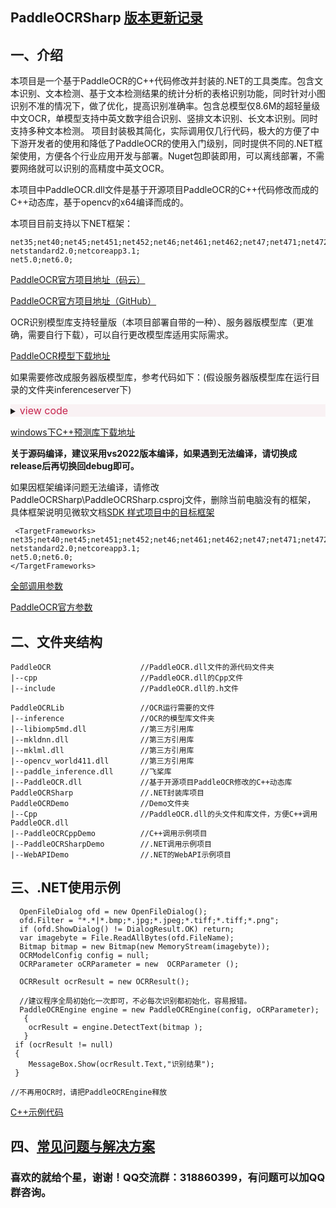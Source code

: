 ## PaddleOCRSharp       [版本更新记录](https://github.com/raoyutian/PaddleOCRSharp/blob/main/doc/README_update.md)

## 一、介绍


本项目是一个基于PaddleOCR的C++代码修改并封装的.NET的工具类库。包含文本识别、文本检测、基于文本检测结果的统计分析的表格识别功能，同时针对小图识别不准的情况下，做了优化，提高识别准确率。包含总模型仅8.6M的超轻量级中文OCR，单模型支持中英文数字组合识别、竖排文本识别、长文本识别。同时支持多种文本检测。
项目封装极其简化，实际调用仅几行代码，极大的方便了中下游开发者的使用和降低了PaddleOCR的使用入门级别，同时提供不同的.NET框架使用，方便各个行业应用开发与部署。Nuget包即装即用，可以离线部署，不需要网络就可以识别的高精度中英文OCR。  

本项目中PaddleOCR.dll文件是基于开源项目PaddleOCR的C++代码修改而成的C++动态库，基于opencv的x64编译而成的。

本项目目前支持以下NET框架：

```
net35;net40;net45;net451;net452;net46;net461;net462;net47;net471;net472;net48;
netstandard2.0;netcoreapp3.1;
net5.0;net6.0;

```

[PaddleOCR官方项目地址（码云）](https://gitee.com/paddlepaddle/PaddleOCR)

[PaddleOCR官方项目地址（GitHub）](https://github.com/paddlepaddle/PaddleOCR)

OCR识别模型库支持轻量版（本项目部署自带的一种）、服务器版模型库（更准确，需要自行下载），可以自行更改模型库适用实际需求。

[PaddleOCR模型下载地址](https://gitee.com/paddlepaddle/PaddleOCR/blob/dygraph/doc/doc_ch/models_list.md)

如果需要修改成服务器版模型库，参考代码如下：(假设服务器版模型库在运行目录的文件夹inferenceserver下)

<details style='background-color:#f9f2f4'>
<summary><font color='#c7254e' size='3px'>view code</font></summary>

```
OpenFileDialog ofd = new OpenFileDialog();
ofd.Filter = "*.*|*.bmp;*.jpg;*.jpeg;*.tiff;*.tiff;*.png";
if (ofd.ShowDialog() != DialogResult.OK) return;
var imagebyte = File.ReadAllBytes(ofd.FileName);
 Bitmap bitmap = new Bitmap(new MemoryStream(imagebyte));

 //OCRModelConfig config = null;
 // 使用服务器模型
 OCRModelConfig config = new OCRModelConfig();
 string root =Environment.CurrentDirectory;
 config = new OCRModelConfig();
 string modelPathroot = root + @"\inferenceserver";
 config.det_infer = modelPathroot + @"\ch_ppocr_server_v2.0_det_infer";
 config.cls_infer = modelPathroot + @"\ch_ppocr_mobile_v2.0_cls_infer";
 config.rec_infer = modelPathroot + @"\ch_ppocr_server_v2.0_rec_infer";
 config.keys = modelPathroot + @"\ppocr_keys.txt"; 

 OCRParameter oCRParameter = new  OCRParameter ();
 OCRResult ocrResult = new OCRResult();

//建议程序全局初始化一次即可，不必每次识别都初始化，容易报错。  
 PaddleOCREngine engine = new PaddleOCREngine(config, oCRParameter);
  {
    ocrResult = engine.DetectText(bitmap );
  }
 if (ocrResult != null)
 {
    MessageBox.Show(ocrResult.Text,"识别结果");
 }

//不再用OCR时，请把PaddleOCREngine释放

```
</details>


 [windows下C++预测库下载地址](https://paddleinference.paddlepaddle.org.cn/user_guides/download_lib.html#windows)


 **关于源码编译，建议采用vs2022版本编译，如果遇到无法编译，请切换成release后再切换回debug即可。** 

如果因框架编译问题无法编译，请修改PaddleOCRSharp\PaddleOCRSharp.csproj文件，删除当前电脑没有的框架，
具体框架说明见微软文档[SDK 样式项目中的目标框架](https://docs.microsoft.com/zh-cn/dotnet/standard/frameworks)
```
 <TargetFrameworks>
net35;net40;net45;net451;net452;net46;net461;net462;net47;net471;net472;net48;
netstandard2.0;netcoreapp3.1;
net5.0;net6.0;
</TargetFrameworks>
```


[全部调用参数](https://gitee.com/raoyutian/paddle-ocrsharp/blob/master/PaddleOCRSharp/OCRParameter.cs)

[PaddleOCR官方参数](https://gitee.com/paddlepaddle/PaddleOCR/tree/release/2.4/deploy/cpp_infer)


## 二、文件夹结构

 
```
PaddleOCR                    //PaddleOCR.dll文件的源代码文件夹
|--cpp                       //PaddleOCR.dll的Cpp文件
|--include                   //PaddleOCR.dll的.h文件

PaddleOCRLib                 //OCR运行需要的文件
|--inference                 //OCR的模型库文件夹
|--libiomp5md.dll            //第三方引用库
|--mkldnn.dll                //第三方引用库
|--mklml.dll                 //第三方引用库
|--opencv_world411.dll       //第三方引用库
|--paddle_inference.dll      //飞桨库
|--PaddleOCR.dll             //基于开源项目PaddleOCR修改的C++动态库
PaddleOCRSharp               //.NET封装库项目
PaddleOCRDemo                //Demo文件夹
|--Cpp                       //PaddleOCR.dll的头文件和库文件，方便C++调用PaddleOCR.dll
|--PaddleOCRCppDemo          //C++调用示例项目
|--PaddleOCRSharpDemo        //.NET调用示例项目
|--WebAPIDemo                //.NET的WebAPI示例项目

```

## 三、.NET使用示例

```
  OpenFileDialog ofd = new OpenFileDialog();
  ofd.Filter = "*.*|*.bmp;*.jpg;*.jpeg;*.tiff;*.tiff;*.png";
  if (ofd.ShowDialog() != DialogResult.OK) return;
  var imagebyte = File.ReadAllBytes(ofd.FileName);
  Bitmap bitmap = new Bitmap(new MemoryStream(imagebyte));
  OCRModelConfig config = null;
  OCRParameter oCRParameter = new  OCRParameter ();

  OCRResult ocrResult = new OCRResult();

  //建议程序全局初始化一次即可，不必每次识别都初始化，容易报错。     
  PaddleOCREngine engine = new PaddleOCREngine(config, oCRParameter);
   {
    ocrResult = engine.DetectText(bitmap );
   }
 if (ocrResult != null)
 {
    MessageBox.Show(ocrResult.Text,"识别结果");
 }

//不再用OCR时，请把PaddleOCREngine释放

```

[C++示例代码](https://github.com/raoyutian/paddle-ocrsharp/blob/main/PaddleOCRDemo/PaddleOCRCppDemo/PaddleOCRCppDemo.cpp)


## 四、[常见问题与解决方案](https://github.com/raoyutian/paddle-ocrsharp/blob/main/doc/README_question.md)

### 喜欢的就给个星，谢谢！QQ交流群：318860399，有问题可以加QQ群咨询。
